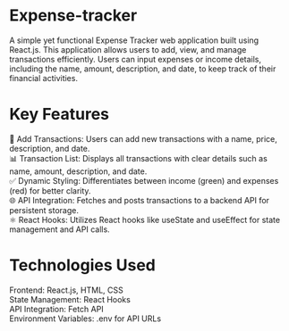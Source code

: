 # Expense-tracker
A simple yet functional Expense Tracker web application built using React.js. This application allows users to add, view, and manage transactions efficiently. Users can input expenses or income details, including the name, amount, description, and date, to keep track of their financial activities.

# Key Features
📝 Add Transactions: Users can add new transactions with a name, price, description, and date.<br>
📊 Transaction List: Displays all transactions with clear details such as name, amount, description, and date.<br>
✅ Dynamic Styling: Differentiates between income (green) and expenses (red) for better clarity.<br>
🌐 API Integration: Fetches and posts transactions to a backend API for persistent storage.<br>
⚛️ React Hooks: Utilizes React hooks like useState and useEffect for state management and API calls.<br>
# Technologies Used
Frontend: React.js, HTML, CSS<br>
State Management: React Hooks<br>
API Integration: Fetch API<br>
Environment Variables: .env for API URLs<br>
